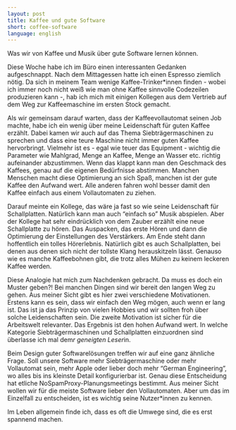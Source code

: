 ```yaml
---
layout: post
title: Kaffee und gute Software
short: coffee-software
language: english
---
```


Was wir von Kaffee und Musik über gute Software lernen können.

Diese Woche habe ich im Büro einen interessanten Gedanken aufgeschnappt. Nach dem Mittagessen hatte ich einen Espresso ziemlich nötig. Da sich in meinem Team wenige Kaffee-Trinker*innen finden - wobei ich immer noch nicht weiß wie man ohne Kaffee sinnvolle Codezeilen produzieren kann -, hab ich mich mit einigen Kollegen aus dem Vertrieb auf dem Weg zur Kaffeemaschine im ersten Stock gemacht.


Als wir gemeinsam darauf warten, dass der Kaffeevollautomat seinen Job machte, habe ich ein wenig über meine Leidenschaft für guten Kaffee erzählt. Dabei kamen wir auch auf das Thema Siebträgermaschinen zu sprechen und dass eine teure Maschine nicht immer guten Kaffee hervorbringt. Vielmehr ist es - egal wie teuer das Equipment - wichtig die Parameter wie Mahlgrad, Menge an Kaffee, Menge an Wasser etc. richtig aufeinander abzustimmen. Wenn das klappt kann man den Geschmack des Kaffees, genau auf die eigenen Bedürfnisse abstimmen. Manchen Menschen macht diese Optimierung an sich Spaß, manchen ist der gute Kaffee den Aufwand wert. Alle anderen fahren wohl besser damit den Kaffee einfach aus einem Vollautomaten zu ziehen.

Darauf meinte ein Kollege, das wäre ja fast so wie seine Leidenschaft für Schallplatten. Natürlich kann man auch “einfach so” Musik abspielen. Aber der Kollege hat sehr eindrücklich von dem Zauber erzählt eine neue Schallplatte zu hören. Das Auspacken, das erste Hören und dann die Optimierung der Einstellungen des Verstärkers. Am Ende steht dann hoffentlich ein tolles Hörerlebnis. Natürlich gibt es auch Schallplatten, bei denen aus denen sich nicht der tollste Klang herauskitzeln lässt. Genauso wie es manche Kaffeebohnen gibt, die trotz alles Mühen zu keinem leckeren Kaffee werden.

Diese Analogie hat mich zum Nachdenken gebracht. Da muss es doch ein Muster geben?! Bei manchen Dingen sind wir bereit den langen Weg zu gehen. Aus meiner Sicht gibt es hier zwei verschiedene Motivationen. Erstens kann es sein, dass wir einfach den Weg mögen, auch wenn er lang ist. Das ist ja das Prinzip von vielen Hobbies und wir sollten froh über solche Leidenschaften sein. Die zweite Motivation ist sicher für die Arbeitswelt relevanter. Das Ergebnis ist den hohen Aufwand wert. In welche Kategorie Siebträgermaschinen und Schallplatten einzuordnen sind überlasse ich mal dem*r geneigten Leser*in.

Beim Design guter Softwarelösungen treffen wir auf eine ganz ähnliche Frage. Soll unsere Software mehr Siebträgermaschine oder mehr Vollautomat sein, mehr Apple oder lieber doch mehr “German Engineering”, wo alles bis ins kleinste Detail konfigurierbar ist. Genau diese Entscheidung hat etliche NoSpamProxy-Planungsmeetings bestimmt. Aus meiner Sicht wollen wir für die meiste Software lieber den Vollautomaten. Aber um das im Einzelfall zu entscheiden, ist es wichtig seine Nutzer*innen zu kennen.

Im Leben allgemein finde ich, dass es oft die Umwege sind, die es erst spannend machen.